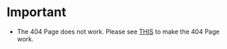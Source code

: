 # Important
- The 404 Page does not work. Please see [THIS](https://www.youtube.com/watch?v=kPtS4vO42II&list=PL0eyrZgxdwhwNC5ppZo_dYGVjerQY3xYU&index=33&ab_channel=DaniKrossing) to make the 404 Page work.
